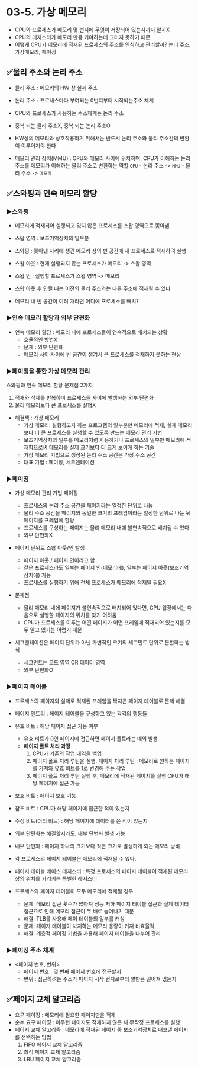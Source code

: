 # 03-5. 가상 메모리
- CPU와 프로세스가 메모리 몇 번지에 무엇이 저장되어 있는지까지 알지X
- CPU의 레지스터가 메모리 만큼 커야하는데 그러지 못하기 때문
- 어떻게 CPU가 메모리에 적재된 프로세스의 주소를 인식하고 관리할까? 논리 주소, 가상메모리, 페이징

## ✅물리 주소와 논리 주소
- 물리 주소 : 메모리의 HW 상 실제 주소
- 논리 주소 : 프로세스마다 부여되는 0번지부터 시작되는주소 체계

- CPU와 프로세스가 사용하는 주소체계는 논리 주소 
- 중복 되는 물리 주소X, 중복 되는 논리 주소O
- HW상의 메모리와 상호작용하기 위해서는 반드시 논리 주소와 물리 주소간의 변환이 이루어져야 한다.
- 메모리 관리 장치(MMU) : CPU와 메모리 사이에 위치하며, CPU가 이해하는 논리 주소를 메모리가 이해하는 물리 주소로 변환하는 역할 
`CPU` - 논리 주소 -> `MMU` - 물리 주소 -> `메모리`

## ✅스와핑과 연속 메모리 할당
### ▶️스와핑
- 메모리에 적재되어 실행되고 있지 않은 프로세스를 스왑 영역으로 쫒아냄
- 스왑 영역 : 보조기억장치의 일부분 
- 스와핑 : 쫒아낸 자리에 생긴 메모리 상의 빈 공간에 새 프로세스르 적재하여 실행
- 스왑 아웃 : 현재 실행되지 않는 프로세스가 메모리 -> 스왑 영역
- 스왑 인 : 실행할 프로세스가 스왑 영역 -> 메모리 
- 스왑 아웃 후 인될 때는 이전의 물리 주소와는 다른 주소에 적재될 수 있다


- 메모리 내 빈 공간이 여러 개라면 어디에 프로세스를 배치?
### ▶️연속 메모리 할당과 외부 단편화
- 연속 메모리 할당 : 메모리 내에 프로세스들이 연속적으로 배치되는 상황
  - 효율적인 방법X
  - 문제 : 외부 단편화
  - 메모리 사이 사이에 빈 공간이 생겨서 큰 프로세스를 적재하지 못하는 현상 

### ▶️페이징을 통한 가상 메모리 관리 
스와핑과 연속 메모리 할당 문제점 2가지
1. 적재와 삭제를 반복하며 프로세스들 사이에 발생하는 외부 단편화 
2. 물리 메모리보다 큰 프로세스를 실행X

- 해결책 : 가상 메모리 
  - 가상 메모리: 실행하고자 하는 프로그램의 일부분만 메모리에 적재, 실제 메모리보다 더 큰 프로세스를 실행할 수 있도록 만드는 메모리 관리 기법 
  - 보조기억장치의 일부를 메모리처럼 사용하거나 프로세스의 일부만 메모리에 적재함으로써 메모리를 실제 크기보다 더 크게 보이게 하는 기술 
  - 가상 메모리 기법으로 생성된 논리 주소 공간은 가상 주소 공간 
  - 대표 기법 : 페이징, 세크멘테이션 
  
### ▶️페이징
- 가상 메모리 관리 기법 페이징 
  - 프로세스의 논리 주소 공간을 페이지라는 일정한 단위로 나눔
  - 물리 주소 공간을 페이지와 동일한 크기의 프레임이라는 일정한 단위로 나눈 뒤 페이지를 프레임에 할당
  - 프로세스를 구성하는 페이지는 물리 메모리 내에 불연속적으로 배치될 수 있다
  - 외부 단편화X
- 페이지 단위로 스왑 아웃/인 발생 
  - 페이지 아웃 / 페이지 인이라고 함 
  - 같은 프로세스라도 일부는 페이지 인(메모리에), 일부는 페이지 아웃(보조기억장치에) 가능 
  - 프로세스를 실행하기 위해 전체 프로세스가 메모리에 적재될 필요X
- 문제점 
  - 물리 메모리 내에 페이지가 불연속적으로 배치되어 있다면, CPU 입장에서는 다음으로 실행할 페이지의 위치를 찾기 어려움 
  - CPU가 프로세스를 이루는 어떤 페이지가 어떤 프레임에 적재되어 있는지를 모두 알고 있기는 어렵기 때문 

- 세그멘테이션은 페이지 단위가 아닌 가변적인 크기의 세그먼트 단위로 분할하는 방식 
  - 세그먼트는 코드 영역 OR 데이터 영역
  - 외부 단편화O
  
### ▶️페이지 테이블 
- 프로세스의 페이지와 실제로 적재된 프레임을 짝지은 페이지 테이블로 문제 해결 
- 페이지 엔트리 : 페이지 테이블을 구성하고 있는 각각의 행동들 
- 유효 비트 : 해당 페이지 접근 가능 여부 
  - 유효 비트가 0인 페이지에 접근하면 페이지 폴트라는 예외 발생 
  - **페이지 폴트 처리 과정**
    1. CPU가 기존의 작업 내역을 백업
    2. 페이지 폴트 처리 루틴을 실행. 
    페이지 처리 루틴 : 메모리로 원하는 페이지를 가져와 유효 비트를 1로 변경해 주는 작업
    3. 페이지 폴트 처리 루틴 실행 후, 메모리에 적재된 페이지를 실행
    CPU가 해당 페이지에 접근 가능
- 보호 비트 : 페이지 보호 기능
- 참조 비트 : CPU가 해당 페이지에 접근한 적이 있는지 
- 수정 비트(더티 비트) : 해당 페이지에 데이터를 쓴 적이 있는지 
- 외부 단편화는 해결할지라도, 내부 단변화 발생 가능 
- 내부 단편화 : 페이지 하나의 크기보다 작은 크기로 발생하게 되는 메모리 낭비 


- 각 프로세스의 페이지 테이블은 메모리에 적재될 수 있다.
- 페이지 테이블 베이스 레지스터 : 특정 프로세스의 페이지 테이블이 적재된 메모리 상의 위치를 가리키는 특별한 레지스터 
- 프로세스의 페이지 테이블이 모두 메모리에 적재될 경우 
  - 문제: 메모리 접근 횟수가 많아져 성능 저하
페이지 테이블 접근과 실제 데이터 접근으로 인해 메모리 접근이 두 배로 늘어나기 때문
  - 해결: TLB를 사용해 페이 테이블의 일부를 캐싱
  - 문제: 페이지 테이블이 차지하는 메모리 용량이 커져 비효율적
  - 해결: 계층적 페이징 기법을 사용해 페이지 테이블을 나누어 관리
  
### ▶️페이징 주소 체계
- <페이지 번호, 변위>
  - 페이지 번호 : 몇 번째 페이지 번호에 접근할지
  - 변위 : 접근하려는 주소가 페이지 시작 번지로부터 얼만큼 떨어져 있는지 
  
## ✅페이지 교체 알고리즘 
- 요구 페이징 : 메모리에 필요한 페이지만을 적재 
- 순수 요구 페이징 : 아무런 페이지도 적재하지 않은 채 무작정 프로세스를 실행 
- 페이지 교체 알고리즘 : 메모리에 적재된 페이지 중 보조기억장치로 내보낼 페이지를 선택하는 방법 
  1. FIFO 페이지 교체 알고리즘
  2. 최적 페이지 교체 알고리즘
  3. LRU 페이지 교체 알고리즘 
